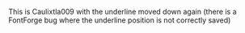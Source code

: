 This is Caulixtla009 with the underline moved down again (there is a 
FontForge bug where the underline position is not correctly saved)
